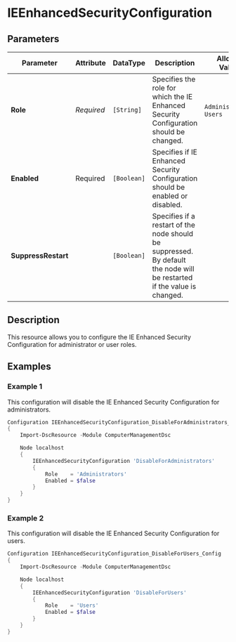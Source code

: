 # IEEnhancedSecurityConfiguration

## Parameters

| Parameter           | Attribute  | DataType    | Description                                                                                                             | Allowed Values            |
| ------------------- | ---------- | ----------- | ----------------------------------------------------------------------------------------------------------------------- | ------------------------- |
| **Role**            | *Required* | `[String]`  | Specifies the role for which the IE Enhanced Security Configuration should be changed.                                  | `Administrators`, `Users` |
| **Enabled**         | Required   | `[Boolean]` | Specifies if IE Enhanced Security Configuration should be enabled or disabled.                                          |                           |
| **SuppressRestart** |            | `[Boolean]` | Specifies if a restart of the node should be suppressed. By default the node will be restarted if the value is changed. |                           |

## Description

This resource allows you to configure the IE Enhanced Security Configuration
for administrator or user roles.

## Examples

### Example 1

This configuration will disable the IE Enhanced Security Configuration for
administrators.

```powershell
Configuration IEEnhancedSecurityConfiguration_DisableForAdministrators_Config
{
    Import-DscResource -Module ComputerManagementDsc

    Node localhost
    {
        IEEnhancedSecurityConfiguration 'DisableForAdministrators'
        {
            Role    = 'Administrators'
            Enabled = $false
        }
    }
}
```

### Example 2

This configuration will disable the IE Enhanced Security Configuration for
users.

```powershell
Configuration IEEnhancedSecurityConfiguration_DisableForUsers_Config
{
    Import-DscResource -Module ComputerManagementDsc

    Node localhost
    {
        IEEnhancedSecurityConfiguration 'DisableForUsers'
        {
            Role    = 'Users'
            Enabled = $false
        }
    }
}
```


